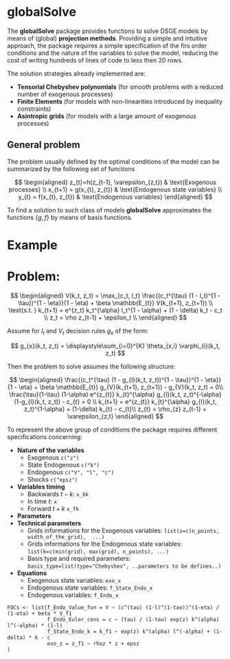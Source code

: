 # globalSolve

The **globalSolve** package provides functions to solve DSGE models by means of (global) __projection methods__. Providing a simple and intuitive approach, the package requires a simple specification of the firs order conditions and the nature of the variables to solve the model, reducing the cost of writing hundreds of lines of code to less then 20 rows.

The solution strategies already implemented are:
  - **Tensorial Chebyshev polynomials** (for smooth problems with a reduced number of exogenous processes)
  - **Finite Elements** (for models with non-linearities introduced by inequality constraints)
  - **Asintropic grids** (for models with a large amount of exogenous processes)

## General problem

The problem usually defined by the optimal conditions of the model can be summarized by the following set of functions

$$
\begin{aligned}
z_{t}=h(z_{t-1}, \varepsilon_{z,t}) & \text{Exogenous processes} \\
x_{t+1} = g(x_{t}, z_{t}) & \text{Endogenous state variables} \\
y_{t} = f(x_{t}, z_{t}) & \text{Endogenous variables} 
\end{aligned}
$$

To find a solution to such class of models **globalSolve** approximates the functions $\{g,f\}$ by means of basis functions.


# Example

# Problem:

$$
\begin{aligned}
V(k_t, z_t) = \max_{c_t, l_t} \frac{(c_t^{\tau} (1 - l_t)^{1 - \tau})^{1 - \eta}}{1 - \eta} + \beta \mathbb{E_{t}} V(k_{t+1}, z_{t+1}) \\
\text{s.t. } k_{t+1} = e^{z_t} k_t^{\alpha} l_t^{1 - \alpha} + (1 - \delta) k_t - c_t \\
z_t = \rho z_{t-1} + \epsilon_t \\
\end{aligned}
$$

Assume for $l_{t}$ and $V_{t}$ decision rules $g_{x}$ of the form:

$$
g_{x}(k_t, z_t) = \displaystyle\sum_{i=0}^{K} \theta_{x,i} \varphi_{i}(k_t, z_t)
$$

Then the problem to solve assumes the following structure:

$$
\begin{aligned}
\frac{(c_t^{\tau} (1 - g_{l}(k_t, z_t))^{1 - \tau})^{1 - \eta}}{1 - \eta} + \beta \mathbb{E_{t}} g_{V}(k_{t+1}, z_{t+1}) - g_{V}(k_t, z_t) = 0\\
\frac{\tau}{1-\tau} (1-\alpha) e^{z_{t}} k_{t}^{\alpha} g_{l}(k_t, z_t)^{-\alpha} (1-g_{l}(k_t, z_t)) - c_{t} = 0 \\
k_{t+1} = e^{z_{t}} k_{t}^{\alpha} g_{l}(k_t, z_t)^{1-\alpha} + (1-\delta) k_{t} - c_{t}\\
z_{t} = \rho_{z} z_{t-1} + \varepsilon_{z,t}
\end{aligned}
$$

To represent the above group of conditions the package requires different specifications concerning:
  - **Nature of the variables**
    - Exogenous ```c("z")```
    - State Endogenous ```c("k")```
    - Endogenous ```c("V", "l", "c")```
    - Shocks ```c("epsz")```
  - **Variables timing**
    - Backwards $t-k$:  ```x_bk```
    - In time $t$:  ```x```
    - Forward $t+k$ ```x_fk```
  - **Parameters**
  - **Technical parameters**
      - Grids informations for the Exogenous variables: ```list(z=c(n_points, width_of_the_grid),  ...)```
      - Grids informations for the Endogenous state variables: ```list(k=c(min(grid), max(grid), n_points), ...)```
      - Basis type and required parameters: ``basis_type=list(type="Chebyshev", ..parameters to be defines..)``
  - **Equations**
    - Exogenous state variables: ```exo_x```
    - Endogenous state variables: ```f_State_Endo_x```
    - Endogenous variables: ```f_Endo_x```
  

```{r}
FOCs <- list(f_Endo_Value_fun = V ~ (c^(tau) (1-l)^(1-tau))^(1-eta) / (1-eta) + beta * V_f1
             f_Endo_Euler_cons = c ~ (tau) / (1-tau) exp(z) k^(alpha) l^(-alpha) * (1-l)
             f_State_Endo_k = k_f1 ~ exp(z) k^(alpha) l^(-alpha) + (1-delta) * k - c
             exo_z = z_f1 ~ rhoz * z + epsz
)
```


